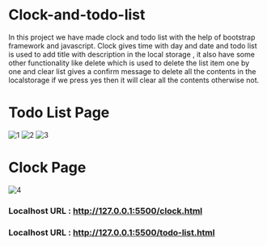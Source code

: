 # Clock-and-todo-list
In this project we have made clock and todo list with the help of bootstrap framework and javascript.  Clock gives time with day and date and todo list is used to add title with description in the local storage , it also have some other functionality like delete which is used to delete the list item one by one and clear list gives a confirm message to delete all the contents in the localstorage if we press yes then it will clear all the contents otherwise not.

# Todo List Page
![1](https://user-images.githubusercontent.com/82877515/179305237-c28e5b8d-4f12-4346-af3a-4ca07e2a6397.png)
![2](https://user-images.githubusercontent.com/82877515/179305266-9aa6e19a-93a6-40c2-85da-61f1e054ba11.png)
![3](https://user-images.githubusercontent.com/82877515/179305278-d082cdc6-28e6-4dc3-a6ef-1e82cac3bde7.png)

# Clock Page
![4](https://user-images.githubusercontent.com/82877515/179305311-33ef21a4-7d3b-4b6c-9dd3-47999dc2582b.png)

### Localhost URL : http://127.0.0.1:5500/clock.html
### Localhost URL : http://127.0.0.1:5500/todo-list.html
